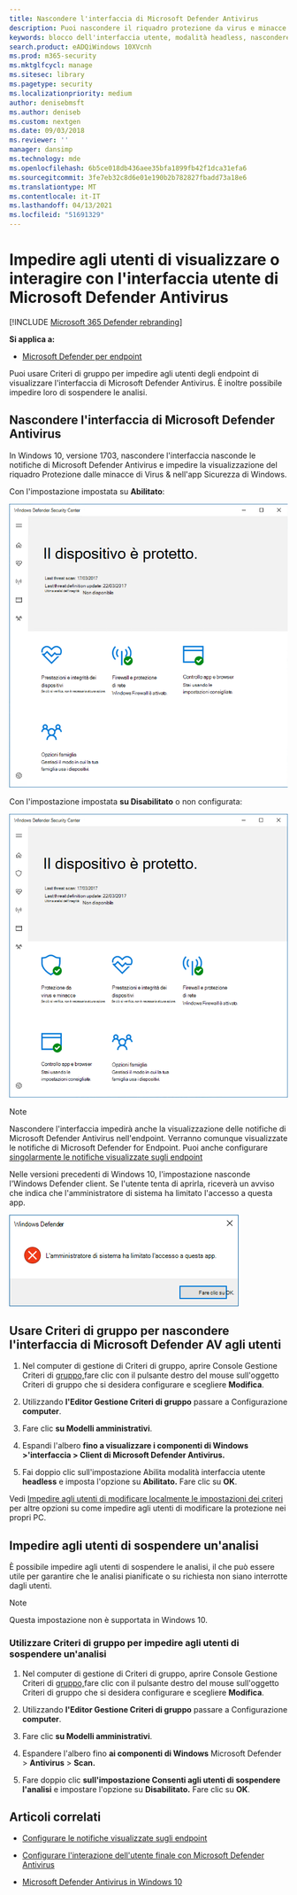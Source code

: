 ```yaml
---
title: Nascondere l'interfaccia di Microsoft Defender Antivirus
description: Puoi nascondere il riquadro protezione da virus e minacce nell'app Sicurezza di Windows.
keywords: blocco dell'interfaccia utente, modalità headless, nascondere l'app, nascondere le impostazioni, nascondere l'interfaccia
search.product: eADQiWindows 10XVcnh
ms.prod: m365-security
ms.mktglfcycl: manage
ms.sitesec: library
ms.pagetype: security
ms.localizationpriority: medium
author: denisebmsft
ms.author: deniseb
ms.custom: nextgen
ms.date: 09/03/2018
ms.reviewer: ''
manager: dansimp
ms.technology: mde
ms.openlocfilehash: 6b5ce018db436aee35bfa1899fb42f1dca31efa6
ms.sourcegitcommit: 3fe7eb32c8d6e01e190b2b782827fbadd73a18e6
ms.translationtype: MT
ms.contentlocale: it-IT
ms.lasthandoff: 04/13/2021
ms.locfileid: "51691329"
---
```

# <a name="prevent-users-from-seeing-or-interacting-with-the-microsoft-defender-antivirus-user-interface"></a>Impedire agli utenti di visualizzare o interagire con l'interfaccia utente di Microsoft Defender Antivirus

[!INCLUDE [Microsoft 365 Defender rebranding](../../includes/microsoft-defender.md)]


**Si applica a:**

- [Microsoft Defender per endpoint](/microsoft-365/security/defender-endpoint/)

Puoi usare Criteri di gruppo per impedire agli utenti degli endpoint di visualizzare l'interfaccia di Microsoft Defender Antivirus. È inoltre possibile impedire loro di sospendere le analisi.

## <a name="hide-the-microsoft-defender-antivirus-interface"></a>Nascondere l'interfaccia di Microsoft Defender Antivirus

In Windows 10, versione 1703, nascondere l'interfaccia nasconde le notifiche di Microsoft Defender Antivirus e impedire la visualizzazione del riquadro Protezione dalle minacce di Virus & nell'app Sicurezza di Windows.

Con l'impostazione impostata su **Abilitato**:

![Screenshot of Windows Security without the shield icon and virus and threat protection section](images/defender/wdav-headless-mode-1703.png)

Con l'impostazione impostata **su Disabilitato** o non configurata:

![Screenshot of Windows Security showing the shield icon and virus and threat protection section](images/defender/wdav-headless-mode-off-1703.png)

>[!NOTE]
>Nascondere l'interfaccia impedirà anche la visualizzazione delle notifiche di Microsoft Defender Antivirus nell'endpoint. Verranno comunque visualizzate le notifiche di Microsoft Defender for Endpoint. Puoi anche configurare [singolarmente le notifiche visualizzate sugli endpoint](configure-notifications-microsoft-defender-antivirus.md)

Nelle versioni precedenti di Windows 10, l'impostazione nasconde l'Windows Defender client. Se l'utente tenta di aprirla, riceverà un avviso che indica che l'amministratore di sistema ha limitato l'accesso a questa app.

![Messaggio di avviso quando la modalità headless è abilitata in Windows 10, versioni precedenti alla 1703](images/defender/wdav-headless-mode-1607.png)

## <a name="use-group-policy-to-hide-the-microsoft-defender-av-interface-from-users"></a>Usare Criteri di gruppo per nascondere l'interfaccia di Microsoft Defender AV agli utenti

1. Nel computer di gestione di Criteri di gruppo, aprire Console Gestione Criteri di [gruppo,](/previous-versions/windows/desktop/gpmc/group-policy-management-console-portal)fare clic con il pulsante destro del mouse sull'oggetto Criteri di gruppo che si desidera configurare e scegliere **Modifica**.

2. Utilizzando **l'Editor Gestione Criteri di gruppo** passare a Configurazione **computer**.

3. Fare clic **su Modelli amministrativi**.

4. Espandi l'albero **fino a visualizzare i componenti di Windows >'interfaccia > Client di Microsoft Defender Antivirus.**

5. Fai doppio clic sull'impostazione Abilita modalità interfaccia utente **headless** e imposta l'opzione su **Abilitato.** Fare clic su **OK**. 

Vedi [Impedire agli utenti di modificare localmente le impostazioni dei criteri](configure-local-policy-overrides-microsoft-defender-antivirus.md) per altre opzioni su come impedire agli utenti di modificare la protezione nei propri PC.

## <a name="prevent-users-from-pausing-a-scan"></a>Impedire agli utenti di sospendere un'analisi

È possibile impedire agli utenti di sospendere le analisi, il che può essere utile per garantire che le analisi pianificate o su richiesta non siano interrotte dagli utenti.

> [!NOTE]
> Questa impostazione non è supportata in Windows 10.

### <a name="use-group-policy-to-prevent-users-from-pausing-a-scan"></a>Utilizzare Criteri di gruppo per impedire agli utenti di sospendere un'analisi

1. Nel computer di gestione di Criteri di gruppo, aprire Console Gestione Criteri di [gruppo,](/previous-versions/windows/desktop/gpmc/group-policy-management-console-portal)fare clic con il pulsante destro del mouse sull'oggetto Criteri di gruppo che si desidera configurare e scegliere **Modifica**.

2. Utilizzando **l'Editor Gestione Criteri di gruppo** passare a Configurazione **computer**.

3. Fare clic **su Modelli amministrativi**.

4. Espandere l'albero fino **ai componenti di Windows** Microsoft Defender  >  **Antivirus**  >  **Scan.**

5. Fare doppio clic **sull'impostazione Consenti agli utenti di sospendere l'analisi** e impostare l'opzione su **Disabilitato.** Fare clic su **OK**. 

## <a name="related-articles"></a>Articoli correlati

- [Configurare le notifiche visualizzate sugli endpoint](configure-notifications-microsoft-defender-antivirus.md)

- [Configurare l'interazione dell'utente finale con Microsoft Defender Antivirus](configure-end-user-interaction-microsoft-defender-antivirus.md)

- [Microsoft Defender Antivirus in Windows 10](microsoft-defender-antivirus-in-windows-10.md)
